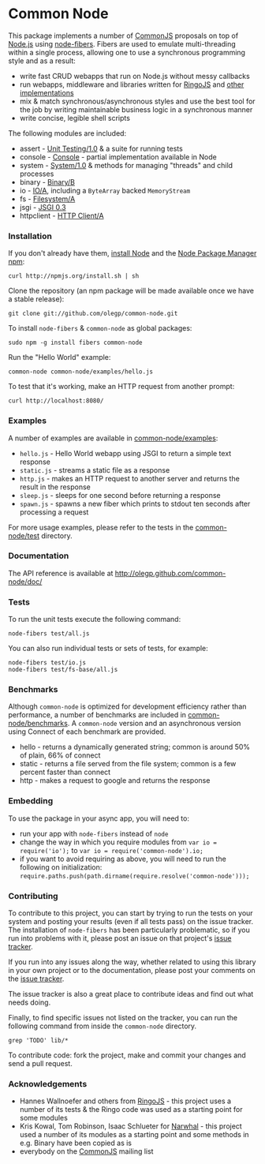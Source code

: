 # Common Node

This package implements a number of [CommonJS](http://www.commonjs.org) 
proposals on top of [Node.js](http://nodejs.org) using 
[node-fibers](https://github.com/laverdet/node-fibers). Fibers are used to emulate multi-threading within a single process, allowing one to use a synchronous programming style and as a result:

* write fast CRUD webapps that run on Node.js without messy callbacks
* run webapps, middleware and libraries written for [RingoJS](http://ringojs.org) and [other implementations](http://wiki.commonjs.org/wiki/Implementations)
* mix & match synchronous/asynchronous styles and use the best tool for the job by writing maintainable business logic in a synchronous manner
* write concise, legible shell scripts

The following modules are included:

* assert - [Unit Testing/1.0](httprin://wiki.commonjs.org/wiki/Unit_Testing/1.0) & a suite for running tests
* console - [Console](http://wiki.commonjs.org/wiki/Console) - partial implementation available in Node
* system - [System/1.0](http://wiki.commonjs.org/wiki/System/1.0) & methods for managing "threads" and child processes
* binary - [Binary/B](http://wiki.commonjs.org/wiki/Binary/B)
* io - [IO/A](http://wiki.commonjs.org/wiki/IO/A), including a `ByteArray` backed `MemoryStream`
* fs - [Filesystem/A](http://wiki.commonjs.org/wiki/Filesystem/A)
* jsgi - [JSGI 0.3](http://wiki.commonjs.org/wiki/JSGI/Level0/A/Draft2)
* httpclient - [HTTP Client/A](http://wiki.commonjs.org/wiki/HTTP_Client/A)

### Installation

If you don't already have them, [install Node](https://github.com/joyent/node/wiki/Installation) and the [Node Package Manager npm](http://npmjs.org):

    curl http://npmjs.org/install.sh | sh

Clone the repository (an npm package will be made available once we have a stable release):

    git clone git://github.com/olegp/common-node.git
    
To install `node-fibers` & `common-node` as global packages:

    sudo npm -g install fibers common-node  

Run the "Hello World" example:

    common-node common-node/examples/hello.js

To test that it's working, make an HTTP request from another prompt:

    curl http://localhost:8080/


### Examples

A number of examples are available in [common-node/examples](https://github.com/olegp/common-node/tree/master/examples):

  * `hello.js` - Hello World webapp using JSGI to return a simple text response
  * `static.js` - streams a static file as a response
  * `http.js` - makes an HTTP request to another server and returns the result in the response
  * `sleep.js` -  sleeps for one second before returning a response
  * `spawn.js` -  spawns a new fiber which prints to stdout ten seconds after processing a request

For more usage examples, please refer to the tests in the  [common-node/test](https://github.com/olegp/common-node/tree/master/test) directory.

### Documentation

The API reference is available at <http://olegp.github.com/common-node/doc/>

### Tests

To run the unit tests execute the following command:

    node-fibers test/all.js

You can also run individual tests or sets of tests, for example:

    node-fibers test/io.js
    node-fibers test/fs-base/all.js

### Benchmarks

Although `common-node` is optimized for development efficiency rather than performance, a number of benchmarks are included in [common-node/benchmarks](https://github.com/olegp/common-node/tree/master/benchmarks). A `common-node` version and an asynchronous version using Connect of each benchmark are provided.

  * hello - returns a dynamically generated string; common is around 50% of plain, 66% of connect
  * static - returns a file served from the file system; common is a few percent faster than connect
  * http - makes a request to google and returns the response
  
### Embedding

To use the package in your async app, you will need to:

  * run your app with `node-fibers` instead of `node`
  * change the way in which you require modules from `var io = require('io');` to `var io = require('common-node').io;`
  * if you want to avoid requiring as above, you will need to run the following on initialization: `require.paths.push(path.dirname(require.resolve('common-node')));`

### Contributing

To contribute to this project, you can start by trying to run the tests on your system and posting your results (even if all tests pass) on the issue tracker.
The installation of `node-fibers` has been particularly problematic,
so if you run into problems with it, please post an issue on that project's [issue tracker](https://github.com/laverdet/node-fibers/issues/).

If you run into any issues along the way, whether related to using this library
in your own project or to the documentation, please post your comments on the [issue tracker](https://github.com/olegp/common-node/issues/).

The issue tracker is also a great place to contribute ideas and find out what needs doing.

Finally, to find specific issues not listed on the tracker, you can run the following command from inside the `common-node` directory.

    grep 'TODO' lib/*  

To contribute code: fork the project, make and commit your changes and send a pull request.

### Acknowledgements

  * Hannes Wallnoefer and others from [RingoJS](http://ringojs.org) - this project uses a number of its tests & the Ringo code was used as a starting point for some modules
  * Kris Kowal, Tom Robinson, Isaac Schlueter for [Narwhal](http://narwhaljs.org/) - this project used a number of its modules as a starting point and some methods in e.g. Binary have been copied as is
  * everybody on the [CommonJS](http://groups.google.com/group/commonjs) mailing list 
